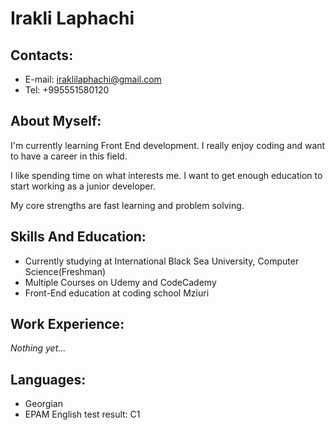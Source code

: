 # Irakli Laphachi

## Contacts:

- E-mail: iraklilaphachi@gmail.com
- Tel: +995551580120

## About Myself:

I'm currently learning Front End development. I really enjoy coding and want to have a career in this field.

I like spending time on what interests me. I want to get enough education to start working as a junior developer.

My core strengths are fast learning and problem solving.

## Skills And Education:

- Currently studying at International Black Sea University, Computer Science(Freshman)
- Multiple Courses on Udemy and CodeCademy
- Front-End education at coding school Mziuri

## Work Experience:

*Nothing yet...*

## Languages:

- Georgian
- EPAM English test result: C1
